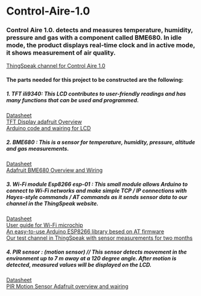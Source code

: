 # Control-Aire-1.0

### Control Aire 1.0. detects and measures temperature, humidity, pressure and gas with a component called BME680. In idle mode, the product displays real-time clock and in active mode, it shows measurement of air quality. ###

[ThingSpeak channel for Control Aire 1.0](https://thingspeak.com/channels/1222961/private_show)
<br /> 
 #### The parts needed for this project to be constructed are the following: ####
 ##### 1. TFT ili9340: This LCD contributes to user-friendly readings and has many functions that can be used and programmed.
 [Datasheet](https://cdn-shop.adafruit.com/datasheets/ILI9340.pdf)
 <br />
 [TFT Display adafruit Overview ](https://learn.adafruit.com/2-2-tft-display/overview)
  <br /> 
 [Arduino code and wairing for LCD](https://learn.adafruit.com/2-2-tft-display?view=all)

#####  2. BME680 : This is a sensor for temperature, humidity, pressure, altitude and gas measurements. #####
 [Datasheet](https://cdn-shop.adafruit.com/product-files/3660/BME680.pdf)
  <br /> 
 [Adafruit BME680 Overview and Wiring](https://cdn-shop.adafruit.com/product-files/3660/BME680.pdf)
 
 ##### 3. Wi-Fi module Esp8266 esp-01 : This small module allows Arduino to connect to Wi-Fi networks and make simple TCP / IP connections with Hayes-style commands / AT commands as it sends sensor data to our channel in the ThingSpeak website.
  [Datasheet](http://www.microchip.ua/wireless/esp01.pdf)
  <br />
  [User guide for Wi-Fi microchip](http://www.microchip.ua/wireless/esp01.pdf)
  <br />
  [An easy-to-use Arduino ESP8266 library besed on AT firmware](https://github.com/itead/ITEADLIB_Arduino_WeeESP8266)
  <br />
  [Our test channel in ThingSpeak with sensor measurements for two months](https://thingspeak.com/channels/1223435/private_show)
  <br />
##### 4. PIR sensor : (motion sensor) // This sensor detects movement in the environment up to 7 m away at a 120 degree angle. After motion is detected, measured values will be displayed on the LCD. #####
[Datasheet](https://cdn-learn.adafruit.com/downloads/pdf/pir-passive-infrared-proximity-motion-sensor.pdf)
 <br />
 [PIR Motion Sensor Adafruit overview and wairing](https://learn.adafruit.com/pir-passive-infrared-proximity-motion-sensor/overview)
#####



